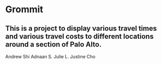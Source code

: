 # Grommit
## This is a project to display various travel times and various travel costs to different locations around a section of Palo Alto.

Andrew Shi
Adnaan S.
Julie L.
Justine Cho
